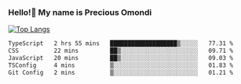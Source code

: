 ### Hello!👋 My name is Precious Omondi 

[![Top Langs](https://github-readme-stats.vercel.app/api/top-langs/?username=Presho99&langs_count=8&theme=dark)](https://github.com/Presho99/github-readme-stats)



<!--START_SECTION:waka-->

```txt
TypeScript   2 hrs 55 mins   ███████████████████▒░░░░░   77.31 %
CSS          22 mins         ██▒░░░░░░░░░░░░░░░░░░░░░░   09.71 %
JavaScript   20 mins         ██▒░░░░░░░░░░░░░░░░░░░░░░   09.03 %
TSConfig     4 mins          ▒░░░░░░░░░░░░░░░░░░░░░░░░   01.83 %
Git Config   2 mins          ▒░░░░░░░░░░░░░░░░░░░░░░░░   01.21 %
```

<!--END_SECTION:waka-->

